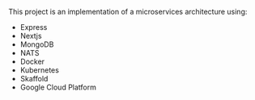 This project is an implementation of a microservices architecture using:
- Express 
- Nextjs
- MongoDB
- NATS
- Docker
- Kubernetes
- Skaffold
- Google Cloud Platform
